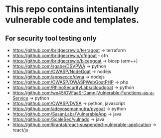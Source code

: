 # This repo contains intentianally vulnerable code and templates.
## **For security tool testing only**

- https://github.com/bridgecrewio/terragoat -> terraform
- https://github.com/bridgecrewio/cfngoat - cfn
- https://github.com/bridgecrewio/bicepgoat -> bicep (arm++)
- https://github.com/sgabe/DSVPWA -> python
- https://github.com/OWASP/NodeGoat -> nodejs
- https://github.com/appsecco/dvna -> nodejs
- https://github.com/OWASP/OWASPWebGoatPHP -> php
- https://github.com/RhinoSecurityLabs/cloudgoat -> python
- https://github.com/we45/DVFaaS-Damn-Vulnerable-Functions-as-a-Service -> python
- https://github.com/OWASP/DVSA -> python, javascript
- https://github.com/adeyosemanputra/pygoat -> python
- https://github.com/SasanLabs/VulnerableApp -> java
- https://github.com/ScaleSec/vulnado -> java
- https://github.com/lirantal/react-suspended-vulnerable-application -> react/js